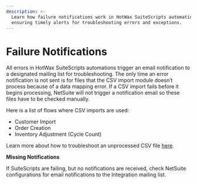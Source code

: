 ```yaml
---
description: >-
  Learn how failure notifications work in HotWax SuiteScripts automations,
  ensuring timely alerts for troubleshooting errors and exceptions.
---
```


# Failure Notifications

All errors in HotWax SuiteScripts automations trigger an email notification to a designated mailing list for troubleshooting. The only time an error notification is not sent is for files that the CSV import module doesn’t process because of a data mapping error. If a CSV import fails before it begins processing, NetSuite will not trigger a notification email so these files have to be checked manually.

Here is a list of flows where CSV imports are used:

* Customer Import
* Order Creation
* Inventory Adjustment (Cycle Count)

Learn more about how to troubleshoot an unprocessed CSV file [here](failedSuiteScripts.md#csv-import-failures).

**Missing Notifications**

If SuiteScripts are failing, but no notifications are received, check NetSuite configurations for email notifications to the Integration mailing list.
